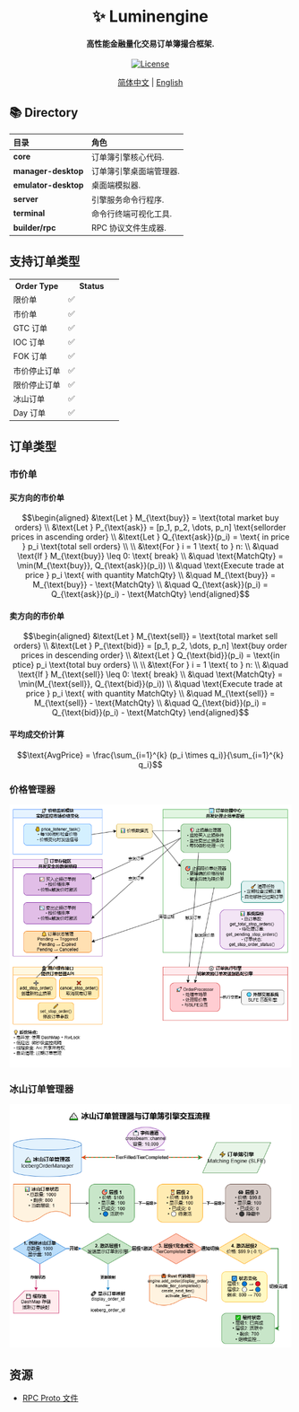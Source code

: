 <h1 align="center">
    ✨ Luminengine
</h1>
<h4 align="center">
高性能金融量化交易订单簿撮合框架.
</h4>
<p align="center">
  <a href="https://github.com/0xhappyboy/arbitrage/blob/main/LICENSE"><img src="https://img.shields.io/badge/License-GPL3.0-d1d1f6.svg?style=flat&labelColor=1C2C2E&color=BEC5C9&logo=googledocs&label=license&logoColor=BEC5C9" alt="License"></a>
</p>
<p align="center">
<a href="./README_zh-CN.md">简体中文</a> | <a href="./README.md">English</a>
</p>

## 📚 Directory

| **目录**             | **角色**                |
| :------------------- | :---------------------- |
| **core**             | 订单簿引擎核心代码.     |
| **manager-desktop**  | 订单簿引擎桌面端管理器. |
| **emulator-desktop** | 桌面端模拟器.           |
| **server**           | 引擎服务命令行程序.     |
| **terminal**         | 命令行终端可视化工具.   |
| **builder/rpc**      | RPC 协议文件生成器.     |

## 支持订单类型

<div class="markdown-accessiblity-table" style="display: block; width: 100% !important; max-width: none !important;">
<table width="100%">
  <tr>
    <th width="50%">Order Type</th>
    <th width="50%">Status</th>
  </tr>
  <tr>
    <td>限价单</td>
    <td>✅</td>
  </tr>
   <tr>
    <td>市价单</td>
    <td>✅</td>
  </tr>
    </tr>
     <tr>
    <td>GTC 订单</td>
    <td>✅</td>
  </tr>
     <tr>
    <td>IOC 订单</td>
    <td>✅</td>
  </tr>
     <tr>
    <td>FOK 订单</td>
    <td>✅</td>
  </tr>
     <tr>
    <td>市价停止订单</td>
    <td>✅</td>
  </tr>
     <tr>
    <td>限价停止订单</td>
    <td>✅</td>
  </tr>
     <tr>
    <td>冰山订单</td>
    <td>✅</td>
  </tr>
     <tr>
    <td>Day 订单</td>
    <td>✅</td>
  </tr>
</table>
</div>

## 订单类型

### 市价单

#### 买方向的市价单

```math
\begin{aligned}
&\text{Let } M_{\text{buy}} = \text{total market buy orders} \\
&\text{Let } P_{\text{ask}} = [p_1, p_2, \dots, p_n] \text{sell ​​order prices in ascending order} \\
&\text{Let } Q_{\text{ask}}(p_i) = \text{ in price } p_i \text{total sell orders} \\
\\
&\text{For } i = 1 \text{ to } n: \\
&\quad \text{If } M_{\text{buy}} \leq 0: \text{ break} \\
&\quad \text{MatchQty} = \min(M_{\text{buy}}, Q_{\text{ask}}(p_i)) \\
&\quad \text{Execute trade at price } p_i \text{ with quantity MatchQty} \\
&\quad M_{\text{buy}} = M_{\text{buy}} - \text{MatchQty} \\
&\quad Q_{\text{ask}}(p_i) = Q_{\text{ask}}(p_i) - \text{MatchQty}
\end{aligned}
```

#### 卖方向的市价单

```math
\begin{aligned}
&\text{Let } M_{\text{sell}} = \text{total market sell orders} \\
&\text{Let } P_{\text{bid}} = [p_1, p_2, \dots, p_n] \text{buy order prices in descending order} \\
&\text{Let } Q_{\text{bid}}(p_i) = \text{in ptice} p_i \text{total buy orders} \\
\\
&\text{For } i = 1 \text{ to } n: \\
&\quad \text{If } M_{\text{sell}} \leq 0: \text{ break} \\
&\quad \text{MatchQty} = \min(M_{\text{sell}}, Q_{\text{bid}}(p_i)) \\
&\quad \text{Execute trade at price } p_i \text{ with quantity MatchQty} \\
&\quad M_{\text{sell}} = M_{\text{sell}} - \text{MatchQty} \\
&\quad Q_{\text{bid}}(p_i) = Q_{\text{bid}}(p_i) - \text{MatchQty}
\end{aligned}
```

#### 平均成交价计算

```math
\text{AvgPrice} = \frac{\sum_{i=1}^{k} (p_i \times q_i)}{\sum_{i=1}^{k} q_i}
```

### 价格管理器

![iceberg order manager](assets/architecture/price_manager_zhCN.png)

### 冰山订单管理器

![iceberg order manager](assets/architecture/iceberg_manager_zhCN.png)

## 资源

- <a href="https://github.com/0xhappyboy/luminengine/tree/main/builder/rpc/protos">RPC Proto 文件</a>
